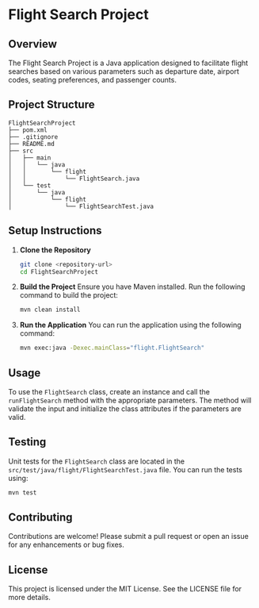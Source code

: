 # Flight Search Project

## Overview
The Flight Search Project is a Java application designed to facilitate flight searches based on various parameters such as departure date, airport codes, seating preferences, and passenger counts. 

## Project Structure
```
FlightSearchProject
├── pom.xml
├── .gitignore
├── README.md
├── src
│   ├── main
│   │   └── java
│   │       └── flight
│   │           └── FlightSearch.java
│   └── test
│       └── java
│           └── flight
│               └── FlightSearchTest.java
```

## Setup Instructions
1. **Clone the Repository**
   ```bash
   git clone <repository-url>
   cd FlightSearchProject
   ```

2. **Build the Project**
   Ensure you have Maven installed. Run the following command to build the project:
   ```bash
   mvn clean install
   ```

3. **Run the Application**
   You can run the application using the following command:
   ```bash
   mvn exec:java -Dexec.mainClass="flight.FlightSearch"
   ```

## Usage
To use the `FlightSearch` class, create an instance and call the `runFlightSearch` method with the appropriate parameters. The method will validate the input and initialize the class attributes if the parameters are valid.

## Testing
Unit tests for the `FlightSearch` class are located in the `src/test/java/flight/FlightSearchTest.java` file. You can run the tests using:
```bash
mvn test
```

## Contributing
Contributions are welcome! Please submit a pull request or open an issue for any enhancements or bug fixes.

## License
This project is licensed under the MIT License. See the LICENSE file for more details.